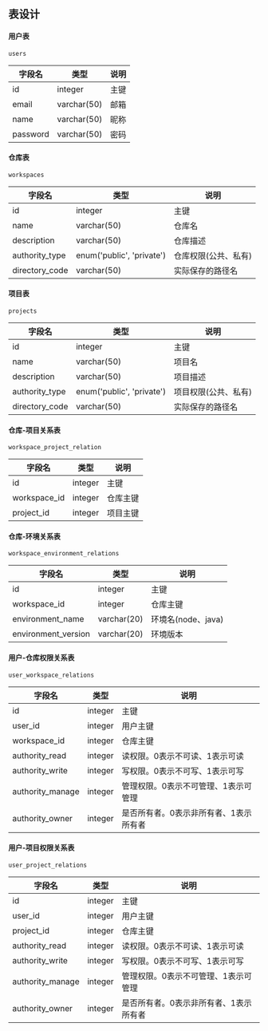 ## 表设计

#### 用户表

`users`

| 字段名   | 类型        | 说明 |
| -------- | ----------- | ---- |
| id       | integer     | 主键 |
| email    | varchar(50) | 邮箱 |
| name     | varchar(50) | 昵称 |
| password | varchar(50) | 密码 |

#### 仓库表

`workspaces`

| 字段名         | 类型                      | 说明                 |
| -------------- | ------------------------- | -------------------- |
| id             | integer                   | 主键                 |
| name           | varchar(50)               | 仓库名               |
| description    | varchar(50)               | 仓库描述             |
| authority_type | enum('public', 'private') | 仓库权限(公共、私有) |
| directory_code | varchar(50)               | 实际保存的路径名     |

#### 项目表

`projects`

| 字段名         | 类型                      | 说明                 |
| -------------- | ------------------------- | -------------------- |
| id             | integer                   | 主键                 |
| name           | varchar(50)               | 项目名               |
| description    | varchar(50)               | 项目描述             |
| authority_type | enum('public', 'private') | 项目权限(公共、私有) |
| directory_code | varchar(50)               | 实际保存的路径名     |

#### 仓库-项目关系表

`workspace_project_relation`

| 字段名       | 类型    | 说明     |
| ------------ | ------- | -------- |
| id           | integer | 主键     |
| workspace_id | integer | 仓库主键 |
| project_id   | integer | 项目主键 |

#### 仓库-环境关系表

`workspace_environment_relations`

| 字段名              | 类型        | 说明               |
| ------------------- | ----------- | ------------------ |
| id                  | integer     | 主键               |
| workspace_id        | integer     | 仓库主键           |
| environment_name    | varchar(20) | 环境名(node、java) |
| environment_version | varchar(20) | 环境版本           |

#### 用户-仓库权限关系表

`user_workspace_relations`

| 字段名           | 类型    | 说明                                   |
| ---------------- | ------- | -------------------------------------- |
| id               | integer | 主键                                   |
| user_id          | integer | 用户主键                               |
| workspace_id     | integer | 仓库主键                               |
| authority_read   | integer | 读权限。0表示不可读、1表示可读         |
| authority_write  | integer | 写权限。0表示不可写、1表示可写         |
| authority_manage | integer | 管理权限。0表示不可管理、1表示可管理   |
| authority_owner  | integer | 是否所有者。0表示非所有者、1表示所有者 |

#### 用户-项目权限关系表

`user_project_relations`

| 字段名           | 类型    | 说明                                   |
| ---------------- | ------- | -------------------------------------- |
| id               | integer | 主键                                   |
| user_id          | integer | 用户主键                               |
| project_id       | integer | 仓库主键                               |
| authority_read   | integer | 读权限。0表示不可读、1表示可读         |
| authority_write  | integer | 写权限。0表示不可写、1表示可写         |
| authority_manage | integer | 管理权限。0表示不可管理、1表示可管理   |
| authority_owner  | integer | 是否所有者。0表示非所有者、1表示所有者 |

